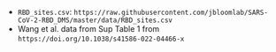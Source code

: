 * `RBD_sites.csv`: `https://raw.githubusercontent.com/jbloomlab/SARS-CoV-2-RBD_DMS/master/data/RBD_sites.csv`
* Wang et al. data from Sup Table 1 from `https://doi.org/10.1038/s41586-022-04466-x`
